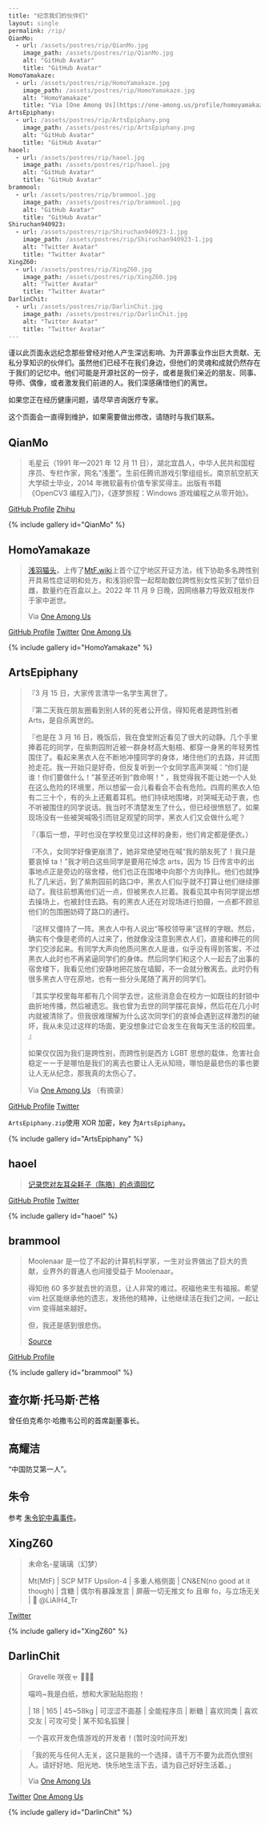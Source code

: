 ```yaml
---
title: "纪念我们的伙伴们"
layout: single
permalink: /rip/
QianMo:
  - url: /assets/postres/rip/QianMo.jpg
    image_path: /assets/postres/rip/QianMo.jpg
    alt: "GitHub Avatar"
    title: "GitHub Avatar"
HomoYamakaze:
  - url: /assets/postres/rip/HomoYamakaze.jpg
    image_path: /assets/postres/rip/HomoYamakaze.jpg
    alt: "HomoYamakaze"
    title: "Via [One Among Us](https://one-among.us/profile/homoyamakaze/)"
ArtsEpiphany:
  - url: /assets/postres/rip/ArtsEpiphany.png
    image_path: /assets/postres/rip/ArtsEpiphany.png
    alt: "GitHub Avatar"
    title: "GitHub Avatar"
haoel:
  - url: /assets/postres/rip/haoel.jpg
    image_path: /assets/postres/rip/haoel.jpg
    alt: "GitHub Avatar"
    title: "GitHub Avatar"
brammool:
  - url: /assets/postres/rip/brammool.jpg
    image_path: /assets/postres/rip/brammool.jpg
    alt: "GitHub Avatar"
    title: "GitHub Avatar"
Shiruchan940923:
  - url: /assets/postres/rip/Shiruchan940923-1.jpg
    image_path: /assets/postres/rip/Shiruchan940923-1.jpg
    alt: "Twitter Avatar"
    title: "Twitter Avatar"
XingZ60:
  - url: /assets/postres/rip/XingZ60.jpg
    image_path: /assets/postres/rip/XingZ60.jpg
    alt: "Twitter Avatar"
    title: "Twitter Avatar"
DarlinChit:
  - url: /assets/postres/rip/DarlinChit.jpg
    image_path: /assets/postres/rip/DarlinChit.jpg
    alt: "Twitter Avatar"
    title: "Twitter Avatar"
---
```


<style>
    html {
        filter: grayscale(100%);
    }
</style>

谨以此页面永远纪念那些曾经对他人产生深远影响、为开源事业作出巨大贡献、无私分享知识的伙伴们。虽然他们已经不在我们身边，但他们的灵魂和成就仍然存在于我们的记忆中。他们可能是开源社区的一份子，或者是我们亲近的朋友、同事、导师、偶像，或者激发我们前进的人。我们深感痛惜他们的离世。

如果您正在经历健康问题，请尽早咨询医疗专家。

这个页面会一直得到维护，如果需要做出修改，请随时与我们联系。

## QianMo

> 毛星云（1991 年—2021 年 12 月 11 日），湖北宜昌人，中华人民共和国程序员、专栏作家，网名“浅墨”。生前任腾讯游戏引擎组组长。南京航空航天大学硕士毕业，2014 年微软最有价值专家奖得主。出版有书籍《OpenCV3 编程入门》，《逐梦旅程：Windows 游戏编程之从零开始》。

[GitHub Profile](https://github.com/QianMo) [Zhihu](https://zhuanlan.zhihu.com/game-programming)

{% include gallery id="QianMo" %}

## HomoYamakaze

> [浅羽猫头](https://twitter.com/homoyamakaze)，上传了[MtF.wiki](https://mtf.wiki/zh-cn/docs/psyco/liaoning/liu-hong/)上首个辽宁地区开证方法，线下协助多名跨性别开具易性症证明和处方，和浅羽织雪一起帮助数位跨性别女性买到了低价日雌，数量约在百盒以上。2022 年 11 月 9 日晚，因网络暴力导致双相发作于家中逝世。
>
> Via [One Among Us](https://one-among.us/profile/homoyamakaze/)

[GitHub Profile](https://github.com/HomoYamakaze) [Twitter](https://web.archive.org/web/20221209083008/https://twitter.com/homoyamakaze) [One Among Us](https://one-among.us/profile/homoyamakaze/)

{% include gallery id="HomoYamakaze" %}

## ArtsEpiphany

> 『3 月 15 日，大家传言清华一名学生离世了。
>
> 『第二天我在朋友圈看到别人转的死者公开信，得知死者是跨性别者 Arts，是自杀离世的。
>
> 『也是在 3 月 16 日，晚饭后，我在食堂附近看见了很大的动静。几个手里捧着花的同学，在紫荆园附近被一群身材高大魁梧、都穿一身黑的年轻男性围住了。看起来黑衣人在不断地冲撞同学的身体，堵住他们的去路，并试图抢走花。我一开始只是好奇，但反复听到一个女同学高声哭喊：“你们是谁！你们要做什么！”甚至还听到“救命啊！” ，我觉得我不能让她一个人处在这么危险的环境里，所以想留一会儿看看会不会有危险。四周的黑衣人怕有二三十个，有的头上还戴着耳机。他们持续地围堵，对哭喊无动于衷，也不听被围住的同学说话。我当时不清楚发生了什么，但已经很愤怒了。如果现场没有一些被哭喊吸引而驻足观望的同学，黑衣人们又会做什么呢？
>
> 『（事后一想，平时也没在学校里见过这样的身影，他们肯定都是便衣。）
>
> 『不久，女同学好像更崩溃了，她非常绝望地在喊“我的朋友死了！我只是要哀悼 ta！”我才明白这些同学是要用花悼念 arts，因为 15 日传言中的出事地点正是旁边的宿舍楼，他们也正在围堵中向那个方向挣扎。他们也就挣扎了几米远，到了紫荆园前的路口中，黑衣人们似乎就不打算让他们继续挪动了。我往前想离他们近一点，但被黑衣人拦着。我看见其中有同学提出想去操场上，也被封住去路。有的黑衣人还在对现场进行拍摄，一点都不顾忌他们的包围圈妨碍了路口的通行。
>
> 『这样又僵持了一阵。黑衣人中有人说出“等校领导来”这样的字眼。然后，确实有个像是老师的人过来了，他就像没注意到黑衣人们，直接和捧花的同学们交涉起来。有同学大声向他质问黑衣人是谁，似乎没有得到答案，不过黑衣人此时也不再紧逼同学们的身体。然后同学们和这个人一起去了出事的宿舍楼下，我看见他们安静地把花放在墙脚，不一会就分散离去。此时仍有很多黑衣人守在原地，也有一些分头尾随了离开的同学们。
>
> 『其实学校里每年都有几个同学去世，这些消息会在校方一如既往的封锁中曲折地传播，然后被遗忘。我也曾为去世的同学摆花哀悼，然后花在几小时内就被清除了。但我很难理解为什么这次同学们的哀悼会遇到这样激烈的破坏，我从未见过这样的场面，更没想象过它会发生在我每天生活的校园里。 』
>
> 如果仅仅因为我们是跨性别，而跨性别是西方 LGBT 思想的载体，危害社会稳定ーー于是哪怕是我们的离去也要让人无从知晓，哪怕是最悲伤的事也要让人无从纪念，那我真的太伤心了。
>
> Via [One Among Us](https://one-among.us/profile/ArtsEpiphany/) （有摘录）

[GitHub Profile](https://github.com/ArtsEpiphany) [Twitter](https://web.archive.org/web/20230526074730/https://twitter.com/ArtsEpiphany1)

`ArtsEpiphany.zip`使用 XOR 加密，key 为`ArtsEpiphany`。

{% include gallery id="ArtsEpiphany" %}

## haoel

> [记录您对左耳朵耗子（陈皓）的点滴回忆](https://github.com/megaease/Remembering-Haoel)

[GitHub Profile](https://github.com/haoel) [Twitter](https://web.archive.org/web/20230526075708/https://twitter.com/haoel)

{% include gallery id="haoel" %}

## brammool

> Moolenaar 是一位了不起的计算机科学家，一生对业界做出了巨大的贡献，业界外的普通人也间接受益于 Moolenaar。
>
> 得知他 60 多岁就去世的消息，让人非常的难过。祝福他来生有福报。希望 vim 社区能继承他的遗志，发扬他的精神，让他继续活在我们之间，一起让 vim 变得越来越好。
>
> 但，我还是感到很悲伤。
>
> [Source](https://github.com/vim/vim/issues/12730)

[GitHub Profile](https://github.com/brammool)

{% include gallery id="brammool" %}

<!--
## ☦🇧🇾 西露•梅塞诺维奇 ☦『シル•メセノビッチ』

根据我们的调查，此账号的所有经历为一人自导自演。无论导演者为谁，他的良心已经消逝了。

涉事账号`UserByScreenName`接口返回的 ID 为`VXNlcjoxNDg5NzAxMTE0`和`VXNlcjoxNzIwMzI5NjY4MDU3MDQ3MDQw`，我们支持对这两个账号进行抵制。
-->

## 查尔斯·托马斯·芒格

曾任伯克希尔·哈撒韦公司的首席副董事长。

## 高耀洁

“中国防艾第一人”。

## 朱令

参考 [朱令铊中毒事件](https://zh.wikipedia.org/wiki/%E6%9C%B1%E4%BB%A4%E9%93%8A%E4%B8%AD%E6%AF%92%E4%BA%8B%E4%BB%B6)。

## XingZ60

> 未命名-星璃璃（幻梦）
>
> Mt(MtF) \| SCP MTF Upsilon-4 \| 多重人格侧面 \| CN&EN(no good at it though) \| 含糖 \| 偶尔有暴躁发言 \| 屏蔽一切无推文 fo 且审 fo，与立场无关 \| 💫 @LiAlH4_Tr

[Twitter](https://archive.ph/7l6Vm)

{% include gallery id="XingZ60" %}

## DarlinChit

> Gravelle 咲夜ャ 🍥🏳️‍⚧️
>
> 喵呜~我是白纸，想和大家贴贴抱抱！
>
> \| 18 \| 165 \| 45~58kg \| 可涩涩不面基 \| 全能程序员 \| 断糖 \| 喜欢同类 \| 喜欢交友 \| 可攻可受 \| 某不知名狐狸 \|
>
> 一个喜欢开发色情游戏的开发者！(暂时没时间开发)

> 「我的死与任何人无关，这只是我的一个选择，请千万不要为此而仇恨别人。请好好地、阳光地、快乐地生活下去，请为自己好好生活着。」
>
> Via [One Among Us](https://one-among.us/profile/DarlinChit/)

[Twitter](https://web.archive.org/web/20240125113323/https://nitter.tux.pizza/DarlinChit) [One Among Us](https://one-among.us/profile/DarlinChit/)

{% include gallery id="DarlinChit" %}
